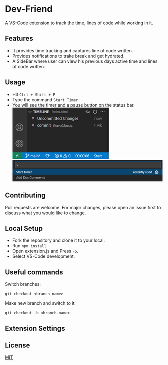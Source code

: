 # Dev-Friend 

A VS-Code extension to track the time, lines of code while working in it. 

## Features

- It provides time tracking and captures line of code written.
- Provides notifications to trake break and get hydrated.
- A SideBar where user can view his previous days active time and lines of code written.

## Usage
- Hit `Ctrl + Shift + P`
- Type the command `Start Timer`
- You will see the timer and a pause button on the status bar.
![Timer image in status bar](assets/imgs/timerImage.png)
![Command in Command Palette](assets/imgs/commandImage.png)


## Contributing
Pull requests are welcome. For major changes, please open an issue first to discuss what you would like to change.

## Local Setup
- Fork the repository and clone it to your local.
- Run `npm install`.
- Open extension.js and Press `F5`.
- Select VS-Code development.

## Useful commands

Switch branches:
```
git checkout <branch-name>
```

Make new branch and switch to it:
```
git checkout -b <branch-name>
```

## Extension Settings


## License
[MIT](https://choosealicense.com/licenses/mit/)



